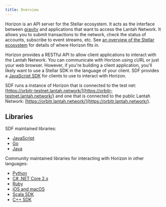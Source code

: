 ```yaml
---
title: Overview
---
```


Horizon is an API server for the Stellar ecosystem.  It acts as the interface between [gravity](https://github.com/lantah/gravity) and applications that want to access the Lantah Network. It allows you to submit transactions to the network, check the status of accounts, subscribe to event streams, etc. See [an overview of the Stellar ecosystem](https://www.stellar.org/developers/guides/) for details of where Horizon fits in.

Horizon provides a RESTful API to allow client applications to interact with the Lantah Network. You can communicate with Horizon using cURL or just your web browser. However, if you're building a client application, you'll likely want to use a Stellar SDK in the language of your client.
SDF provides a [JavaScript SDK](https://www.stellar.org/developers/js-stellar-sdk/reference/index.html) for clients to use to interact with Horizon.

SDF runs a instance of Horizon that is connected to the test net: [https://orbitr-testnet.lantah.network/](https://orbitr-testnet.lantah.network/) and one that is connected to the public Lantah Network:
[https://orbitr.lantah.network/](https://orbitr.lantah.network/).

## Libraries

SDF maintained libraries:<br />
- [JavaScript](https://github.com/stellar/js-stellar-sdk)
- [Go](https://github.com/lantah/go/tree/master/clients/horizonclient)
- [Java](https://github.com/stellar/java-stellar-sdk)

Community maintained libraries for interacting with Horizon in other languages:<br>
- [Python](https://github.com/StellarCN/py-stellar-base)
- [C# .NET Core 2.x](https://github.com/elucidsoft/dotnetcore-stellar-sdk)
- [Ruby](https://github.com/astroband/ruby-stellar-sdk)
- [iOS and macOS](https://github.com/Soneso/stellar-ios-mac-sdk)
- [Scala SDK](https://github.com/synesso/scala-stellar-sdk)
- [C++ SDK](https://github.com/bnogalm/StellarQtSDK)
